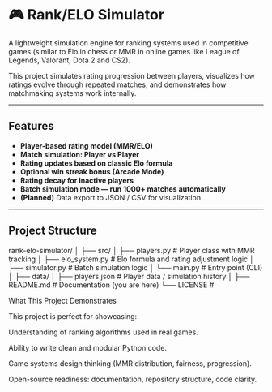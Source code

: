 # 🎮 Rank/ELO Simulator

A lightweight simulation engine for ranking systems used in competitive games (similar to Elo in chess or MMR in online games like League of Legends, Valorant, Dota 2 and CS2).

This project simulates rating progression between players, visualizes how ratings evolve through repeated matches, and demonstrates how matchmaking systems work internally.

---

##  Features

-  **Player-based rating model (MMR/ELO)**
-  **Match simulation: Player vs Player**
-  **Rating updates based on classic Elo formula**
-  **Optional win streak bonus (Arcade Mode)**
-  **Rating decay for inactive players**
-  **Batch simulation mode — run 1000+ matches automatically**
-  **(Planned)** Data export to JSON / CSV for visualization

---

##  Project Structure

rank-elo-simulator/
│
├── src/
│ ├── players.py # Player class with MMR tracking
│ ├── elo_system.py # Elo formula and rating adjustment logic
│ ├── simulator.py # Batch simulation logic
│ └── main.py # Entry point (CLI)
│
├── data/
│ ├── players.json # Player data / simulation history
│
├── README.md # Documentation (you are here)
└── LICENSE # 

What This Project Demonstrates

This project is perfect for showcasing:

Understanding of ranking algorithms used in real games.

Ability to write clean and modular Python code.

Game systems design thinking (MMR distribution, fairness, progression).

Open-source readiness: documentation, repository structure, code clarity.

